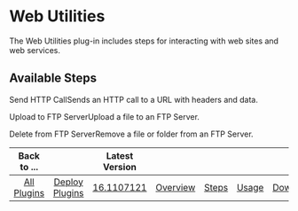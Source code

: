 
Web Utilities
=============

The Web Utilities plug-in includes steps for interacting with web sites and web services.


Available Steps
---------------

Send HTTP CallSends an HTTP call to a URL with headers and data.

Upload to FTP ServerUpload a file to an FTP Server.

Delete from FTP ServerRemove a file or folder from an FTP Server.



|Back to ...||Latest Version|||||
| :---: | :---: | :---: | :---: | :---: | :---: | :---: |
|[All Plugins](../../index.md)|[Deploy Plugins](../README.md)|[16.1107121](https://raw.githubusercontent.com/UrbanCode/IBM-UCD-PLUGINS/main/files/web-utilities/web-utilities-16.1107121.zip)|[Overview](overview.md)|[Steps](steps.md)|[Usage](usage.md)|[Downloads](downloads.md)|
